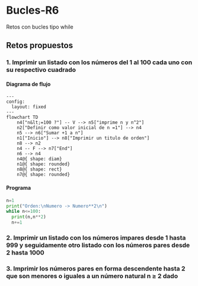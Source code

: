 # Bucles-R6
Retos con bucles tipo while
## Retos propuestos
### 1. Imprimir un listado con los números del 1 al 100 cada uno con su respectivo cuadrado
#### Diagrama de flujo
```mermaid
---
config:
  layout: fixed
---
flowchart TD
    n4["n&lt;=100 ?"] -- V --> n5["imprime n y n^2"]
    n2["Definir como valor inicial de n =1"] --> n4
    n5 --> n6["Sumar +1 a n"]
    n1["Inicio"] --> n8["Imprimir un titulo de orden"]
    n8 --> n2
    n4 -- F --> n7["End"]
    n6 --> n4
    n4@{ shape: diam}
    n1@{ shape: rounded}
    n8@{ shape: rect}
    n7@{ shape: rounded}
```
#### Programa
```python
n=1
print("Orden:\nNumero -> Numero**2\n")
while n<=100:
  print(n,n**2)
  n+=1
```
### 2. Imprimir un listado con los números impares desde 1 hasta 999 y seguidamente otro listado con los números pares desde 2 hasta 1000
### 3. Imprimir los números pares en forma descendente hasta 2 que son menores o iguales a un número natural n ≥ 2 dado
###
